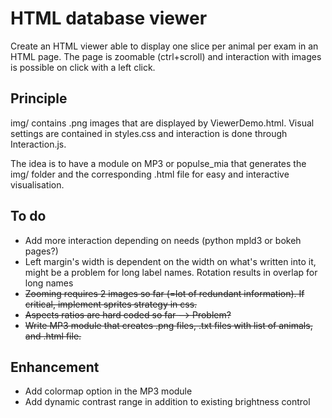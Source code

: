# HTML database viewer

Create an HTML viewer able to display one slice per animal 
per exam in an HTML page. The page is zoomable (ctrl+scroll) and interaction with images is possible on click with a left click.

## Principle

img/ contains .png images that are displayed by ViewerDemo.html. Visual settings are contained in styles.css and interaction is done through Interaction.js.

The idea is to have a module on MP3 or populse_mia that generates the img/ folder and the corresponding .html file for easy and interactive visualisation.

## To do

* Add more interaction depending on needs (python mpld3 or bokeh pages?)
* Left margin's width is dependent on the width on what's written into it, might be a problem for long label names.
Rotation results in overlap for long names
* ~~Zooming requires 2 images so far (=lot of redundant information). If critical, implement sprites strategy in css.~~
* ~~Aspects ratios are hard coded so far --> Problem?~~
* ~~Write MP3 module that creates .png files, .txt files with list of animals, and .html file.~~

## Enhancement
* Add colormap option in the MP3 module
* Add dynamic contrast range in addition to existing brightness control

